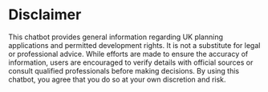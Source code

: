 # Disclaimer

This chatbot provides general information regarding UK planning applications and permitted development rights. It is not a substitute for legal or professional advice. While efforts are made to ensure the accuracy of information, users are encouraged to verify details with official sources or consult qualified professionals before making decisions. By using this chatbot, you agree that you do so at your own discretion and risk.
